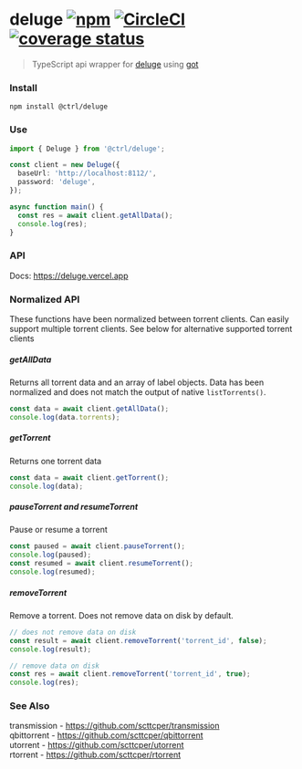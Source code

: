 # deluge [![npm](https://img.shields.io/npm/v/@ctrl/deluge.svg?maxAge=3600)](https://www.npmjs.com/package/@ctrl/deluge) [![CircleCI](https://circleci.com/gh/scttcper/deluge.svg?style=svg)](https://circleci.com/gh/scttcper/deluge) [![coverage status](https://codecov.io/gh/scttcper/deluge/branch/master/graph/badge.svg)](https://codecov.io/gh/scttcper/deluge)

> TypeScript api wrapper for [deluge](https://deluge-torrent.org/) using [got](https://github.com/sindresorhus/got)

### Install

```console
npm install @ctrl/deluge
```

### Use

```ts
import { Deluge } from '@ctrl/deluge';

const client = new Deluge({
  baseUrl: 'http://localhost:8112/',
  password: 'deluge',
});

async function main() {
  const res = await client.getAllData();
  console.log(res);
}
```

### API

Docs: https://deluge.vercel.app   

### Normalized API
These functions have been normalized between torrent clients. Can easily support multiple torrent clients. See below for alternative supported torrent clients

##### getAllData
Returns all torrent data and an array of label objects. Data has been normalized and does not match the output of native `listTorrents()`.

```ts
const data = await client.getAllData();
console.log(data.torrents);
```

##### getTorrent
Returns one torrent data

```ts
const data = await client.getTorrent();
console.log(data);
```

##### pauseTorrent and resumeTorrent
Pause or resume a torrent

```ts
const paused = await client.pauseTorrent();
console.log(paused);
const resumed = await client.resumeTorrent();
console.log(resumed);
```

##### removeTorrent
Remove a torrent. Does not remove data on disk by default.

```ts
// does not remove data on disk
const result = await client.removeTorrent('torrent_id', false);
console.log(result);

// remove data on disk
const res = await client.removeTorrent('torrent_id', true);
console.log(res);
```

### See Also
transmission - https://github.com/scttcper/transmission  
qbittorrent - https://github.com/scttcper/qbittorrent  
utorrent - https://github.com/scttcper/utorrent  
rtorrent - https://github.com/scttcper/rtorrent  
